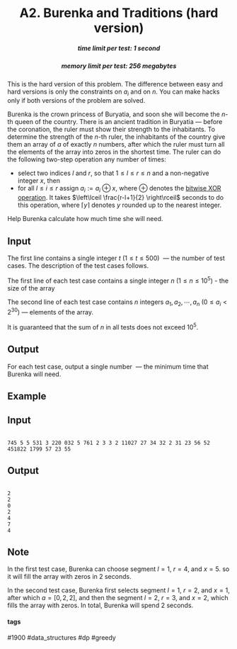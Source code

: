 <h1 style='text-align: center;'> A2. Burenka and Traditions (hard version)</h1>

<h5 style='text-align: center;'>time limit per test: 1 second</h5>
<h5 style='text-align: center;'>memory limit per test: 256 megabytes</h5>

This is the hard version of this problem. The difference between easy and hard versions is only the constraints on $a_i$ and on $n$. You can make hacks only if both versions of the problem are solved.

Burenka is the crown princess of Buryatia, and soon she will become the $n$-th queen of the country. There is an ancient tradition in Buryatia — before the coronation, the ruler must show their strength to the inhabitants. To determine the strength of the $n$-th ruler, the inhabitants of the country give them an array of $a$ of exactly $n$ numbers, after which the ruler must turn all the elements of the array into zeros in the shortest time. The ruler can do the following two-step operation any number of times: 

* select two indices $l$ and $r$, so that $1 \le l \le r \le n$ and a non-negative integer $x$, then
* for all $l \leq i \leq r$ assign $a_i := a_i \oplus x$, where $\oplus$ denotes the [bitwise XOR operation](https://en.wikipedia.org/wiki/Bitwise_operation#XOR). It takes $\left\lceil \frac{r-l+1}{2} \right\rceil$ seconds to do this operation, where $\lceil y \rceil$ denotes $y$ rounded up to the nearest integer.

Help Burenka calculate how much time she will need.

## Input

The first line contains a single integer $t$ $(1 \le t \le 500)$  — the number of test cases. The description of the test cases follows.

The first line of each test case contains a single integer $n$ $(1 \le n \le 10^5)$ - the size of the array

The second line of each test case contains $n$ integers $a_1, a_2, \cdots , a_n$ $(0 \le a_i < 2^{30})$ — elements of the array.

It is guaranteed that the sum of $n$ in all tests does not exceed $10^5$.

## Output

For each test case, output a single number  — the minimum time that Burenka will need.

## Example

## Input


```

745 5 5 531 3 220 032 5 761 2 3 3 2 11027 27 34 32 2 31 23 56 52 451822 1799 57 23 55
```
## Output


```

2
2
0
2
4
7
4

```
## Note

In the first test case, Burenka can choose segment $l = 1$, $r = 4$, and $x=5$. so it will fill the array with zeros in $2$ seconds.

In the second test case, Burenka first selects segment $l = 1$, $r = 2$, and $x = 1$, after which $a = [0, 2, 2]$, and then the segment $l = 2$, $r = 3$, and $x=2$, which fills the array with zeros. In total, Burenka will spend $2$ seconds.



#### tags 

#1900 #data_structures #dp #greedy 
